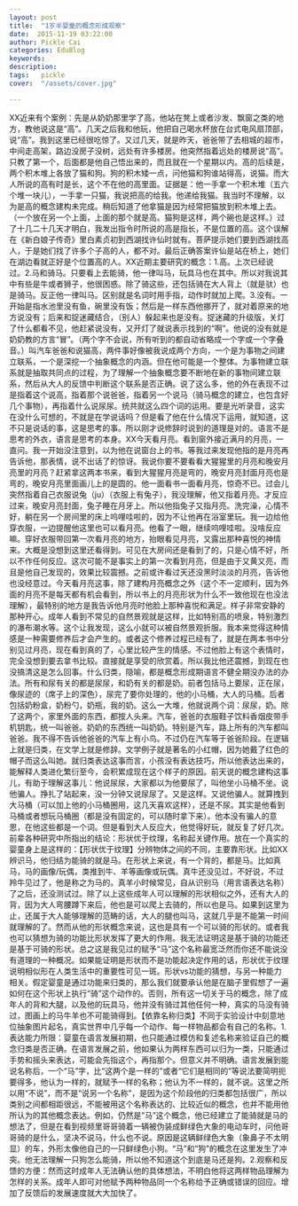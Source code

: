 ```yaml
---
layout: post  
title:  "1岁半婴童的概念形成观察"
date:  2015-11-19 03:22:00
author: Pickle Cai  
categories: EduBlog  
keywords: 
description:   
tags:	pickle   
cover:  "/assets/cover.jpg"  

---
```


XX近来有个案例：先是从奶奶那里学了高，他站在凳上或者沙发、飘窗之类的地方，教他说这是“高”。几天之后我和他玩，他把自己喝水杯放在台式电风扇顶部，说“高”。我到这里已经很吃惊了。又过几天，就是昨天，爸爸带了去相城的超市，中间走高架，路边没房子没树，远处有许多楼房。他突然指着远处的楼房说“高”。只教了第一个，后面都是他自己悟出来的，而且就在一个星期以内。高的后续是，两个积木堆上各放了猫和狗。狗的积木矮一点，问他猫和狗谁站得高，说猫。而大人所说的高有时是长，这个不在他的高里面。证据是：他一手拿一个积木堆（五六个堆一块儿），一手拿一只猫，我说把高的给我。他递给我猫。我当时不理解，以为是高的概念建构未完成。稍后知道了他拿猫是因为经常把猫放到积木堆上去。（一个放在另一个上面，上面的那个就是高。猫狗是这样，两个碗也是这样。）过了十几二十几天才明白，我发出指令时所说的高是指长，不是位置的高。这个误解在《新白娘子传奇》里白素贞初到西湖找许仙时就有。菩萨提示她们要到西湖找高人，于是她们找了许多个子高的人，都不对。最后正确答案许仙是站在桥上，她们在湖边看就正好是个位置高的人。XX近期主要研究的概念：1.高。上次已经说过。2.马和骑马。只要看上去能骑，他一律叫马，玩具马也在其中。所以对我说其中有些是牛或者狮子，他很困惑。除了骑这些，还包括骑在大人背上（就是驮）也是骑马。反正他一律叫马。区别就是名词时用手指，动作时就加上爬。3.没有。一开始是指水池里没有鱼，碗里没有饭；然后是一样东西他挪开了，就对着原来的地方说没有；后来和捉迷藏结合，（别人）躲起来也是没有。捉迷藏的升级版，关灯了什么都看不见，他赶紧说没有，又开灯了就说表示找到的“啊”。他说的没有就是奶奶教的方言“冒”。（两个字不会说，所有听到的都自动省略成一个字或一个字叠音。）叫汽车爸爸和说猫高，两件事好像被我说成两个方向，一个是为事物之间建立联系，一个是深挖一个抽象概念的内涵。但在他可能是一个整体。为事物建立联系就是抽取共同点的过程，为了理解一个抽象概念要不断地在新的事物间建立联系，然后从大人的反馈中判断这个联系是否正确。说了这么多，他的外在表现不过是指着这个说高，指着那个说爸爸，指着另一个说马（骑马概念的建立，也包含好几个事物），再指着什么说尿尿。统共就这么四个词的运用。要是光听录音，这实在没什么可想的，不就是在学说话吗？但是看了他在什么情况下运用，就知道，这不只是说话的事，这是思考的事。所以刚才说修辞时说到的道理是对的。语言不是思考的外衣，语言是思考的本身。XX今天看月亮。看到窗外接近满月的月亮，一直问。我一开始没注意到，以为他在说窗台上的书。等我过来发现他指的是月亮再告诉他，那表情，说不出话了的惊讶。我说你要不要看看大猩猩里的月亮和晚安月亮里的月亮？赶紧拿这两本书来，看到大猩猩月亮是弯的，晚安月亮封面月亮也是弯的，晚安月亮里面画儿上的是圆的。他一面看书一面看月亮，惊奇不已。过会儿突然指着自己衣服说兔（ju）（衣服上有兔子），我没理解，他又指着月亮。才反应过来，晚安月亮封面，兔子睡在月牙上。所以他指兔子又指月亮。洗完澡，心情不好，躺在另一个房间里的床上呜哩哇啦的，因为不让他再在浴室里玩。我一边给他穿衣服，一边提醒他这里也可以看月亮。他看了一眼，继续呜哩哇啦。没啥反应嘛。穿好衣服带回第一次看月亮的地方，抬眼看见月亮，又露出那种喜悦的神情来。大概是没想到这里还看得到。可见在大房间还是看到了的，只是心情不好，所以不作任何反应。这次可能不是事实上的第一次看到月亮，但是由于又黄又亮，而且是他自己发现的，效果比较震撼。之前或许看过天还没黑时淡淡的月亮，告诉他也没经意过。今天看月亮这事，除了建构月亮概念之外（这个不一定顺利，因为外面的月亮不是每天都有机会看到，所以书上的月亮形状为什么不一致他现在也没法理解），最特别的地方是我告诉他月亮时他脸上那种喜悦和满足。样子非常安静的那种开心。成年人看到不常见的自然景观就是这样，比如特别高的喷泉，特别激烈的瀑布潮水等。这个让我发现，这么小就可以被自然景观折服。我本来觉得这种情感是一种需要修养后才会产生的。或者这个修养过程已经有了，就是在两本书中分别见过月亮，现在看到真的了，心里比较产生的情感。不过他脸上有这个表情时，完全没想到要去拿书比较。直接就是享受的欣赏着。所以我比他还震撼，到现在也没搞清这是怎么回事。什么归类，隐喻，都是概念形成期语言不健全期没办法的办法。所有和尿有关的都是尿尿，和奶有关的都是奶。前者包括马上要尿，正在尿，像尿迹的（席子上的深色），尿完了要你处理的，他的小马桶，大人的马桶。后者包括奶粉盒，奶粉勺，奶瓶，我的奶。这么一大堆，他就说两个词：尿尿，奶。除了这两个，家里外面的东西，都按人头来。汽车，爸爸的衣服鞋子饮料香烟皮带手机钥匙，统一叫爸爸。奶奶的东西统一叫奶奶。特别是汽车，路上所有的汽车都叫爸爸。我不得不告诉他爸爸的汽车上有小鸟。不过仍在汽车等于爸爸阶段。在逻辑上就是归类，在文学上就是修辞。文学例子就是著名的小红帽，因为她戴了红色的帽子而这么叫她。就归类表达这事而言，小孩没有表达技巧，所以他表达出来的，能解释人类进化繁衍至今，会积累成现在这个样子的原因。前天说的概念建构这事儿，有助于理解这事儿：他说尿尿，大家都以为他要尿了，叫他坐小马桶不坐。说他骗人。挣扎了站起来，没一分钟又说尿尿了。又是这样。又说他骗人。就算拽到大马桶（可以加上他的小马桶圈用，这几天喜欢这样），还是不尿。其实是他看到马桶或者想玩马桶圈（都是没有固定的，可以随时拿下来）。他本没有骗人的意思，在他这些都是一个词。但是看到大人反应大，他觉得好玩，就反复了好几次。前辈各种研究中所指出的结论：形状优于纹理，名称起关键作用。放在一个真实的婴童身上是这样的：【形状优于纹理】分辨物体之间的不同，主要靠形状。比如XX辨识马，他归结为能骑的就是马。在形状上来说，有一个背的，都是马。比如真马，马的画像/玩偶，类推到牛、羊等画像或玩偶。真牛还没见过，不好说，不过羚牛见过了，他是称之为马的。真羊小时候常见，自从识别马（用言语表达名称）了之后，还没测试过。除了以上这些成年人可以理解的形状相似之外，还有大人的背，因为大人弯腰蹲下来后，他也是可以爬上去骑的，所以也是马。如果到这里为止，还属于大人能够理解的范畴的话，大人的腿也叫马，这就几乎是不能第一时间就理解的了。然而从他的形状概念来说，这也是具有一个可以骑的形状的。或者我也可以猜想为骑的功能比形状发挥了更大的作用。我无法证明这是基于骑的功能还是基于可骑的形状。总之这是我见过的赋予“马”这个名称最宽泛然而你还不能说没有道理的一种概况。如果能证明是形状而不是功能起决定作用的话，形状优于纹理说明相似形在人类生活中的重要性可见一斑。形状vs功能的猜想，与另一种能力相关。假定婴童是通过功能来归类的，那么我们就要承认他是在脑子里假想了一遍如何在这个形状上执行“骑”这个动作的。否则，所有这一切关于马的概念，除了成年人的背和大腿，以及他的玩具马，他并没有骑过其他任何一种，真实的马没有骑过，图画上的马牛羊也不可能骑得到。【依靠名称归类】不同于实验设计中刻意地位抽象图片起名，真实世界中几乎每一个动作、每一样物品都会有自己的名称。1. 表达能力所限：婴童在语言发展初期，也只能通过模仿和复述名称来验证自己的概念归类是否正确。在语言发展之前，他如果认为两样东西可以归为一类，只能通过手势和摇头来表达，可能会先指这个，再指那个。但意义并不明确。语言发展到能说名称后，一个“马”字，比“这两个是一样的”或者“它们是相同的”等说法要简明扼要得多，他认为一样的，就赋予一样的名称；他认为不一样的，就不说。这里之所以用“不说”，而不是“说另一个名称”，是因为这个阶段他的归类都包括很广，所以类别之间都相距很远，不能被用这个名称表达的、比较近似的概念，也并不能用他所认为的其他概念表达。例如，仍然是“马”这个概念，他已经建立了能骑就是马的想法了，但是在看到视频里哥哥骑着一辆被伪装成鲜绿色大象的电动车时，问他哥哥骑的是什么，坚决不说马，什么也不说。原因是这辆鲜绿色大象（象鼻子不太明显）的车，外形太像他自己的一只鲜绿色小狗。“马”和“狗”的概念在这里发生了冲突。他无法理解一只狗怎么能骑，所以他不知道这个到底是马还是狗。2.观察和反馈的方便：然而这时成年人无法确认他的具体想法，不明白他将这两样物品理解为怎样的关系。成年人即可对他赋予两种物品同一个名称给予正确或错误的回应。增加了反馈后的发展速度就大大加快了。

		    
